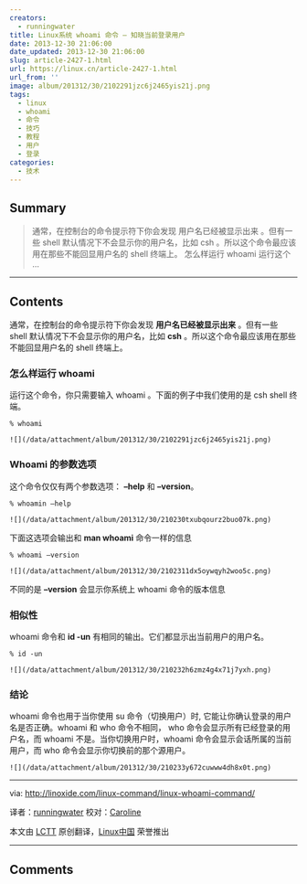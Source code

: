 ```yaml
---
creators:
  - runningwater
title: Linux系统 whoami 命令 – 知晓当前登录用户
date: 2013-12-30 21:06:00
date_updated: 2013-12-30 21:06:00
slug: article-2427-1.html
url: https://linux.cn/article-2427-1.html
url_from: ''
image: album/201312/30/2102291jzc6j2465yis21j.png
tags:
  - linux
  - whoami
  - 命令
  - 技巧
  - 教程
  - 用户
  - 登录
categories:
  - 技术
---
```


## Summary

> 通常，在控制台的命令提示符下你会发现 用户名已经被显示出来 。但有一些 shell 默认情况下不会显示你的用户名，比如 csh 。所以这个命令最应该用在那些不能回显用户名的 shell 终端上。
> 怎么样运行 whoami
> 运行这个 ...

***

<!-- more -->

## Contents

通常，在控制台的命令提示符下你会发现 **用户名已经被显示出来** 。但有一些 shell 默认情况下不会显示你的用户名，比如 **csh** 。所以这个命令最应该用在那些不能回显用户名的 shell 终端上。

### 怎么样运行 whoami

运行这个命令，你只需要输入 whoami 。下面的例子中我们使用的是 csh shell 终端。

```shell
% whoami
```

`![](/data/attachment/album/201312/30/2102291jzc6j2465yis21j.png)`

### Whoami 的参数选项

这个命令仅仅有两个参数选项： **–help** 和 **–version**。

```shell
% whoamin –help
```

`![](/data/attachment/album/201312/30/210230txubqourz2buo07k.png)`

下面这选项会输出和 **man whoami** 命令一样的信息

```shell
% whoami –version
```

`![](/data/attachment/album/201312/30/2102311dx5oywqyh2woo5c.png)`

不同的是 **–version** 会显示你系统上 whoami 命令的版本信息

### 相似性

whoami 命令和 **id -un** 有相同的输出。它们都显示出当前用户的用户名。

```shell
% id -un
```

`![](/data/attachment/album/201312/30/210232h6zmz4g4x71j7yxh.png)`

### 结论

whoami 命令也用于当你使用 su 命令（切换用户）时, 它能让你确认登录的用户名是否正确。whoami 和 who 命令不相同， who 命令会显示所有已经登录的用户名，而 whoami 不是。当你切换用户时，whoami 命令会显示会话所属的当前用户，而 who 命令会显示你切换前的那个源用户。

`![](/data/attachment/album/201312/30/210233y672cuwww4dh8x0t.png)`

---

via: <http://linoxide.com/linux-command/linux-whoami-command/>

译者：[runningwater](https://github.com/runningwater) 校对：[Caroline](https://github.com/carolinewuyan)

本文由 [LCTT](https://github.com/LCTT/TranslateProject) 原创翻译，[Linux中国](https://linux.cn/) 荣誉推出

***

## Comments
